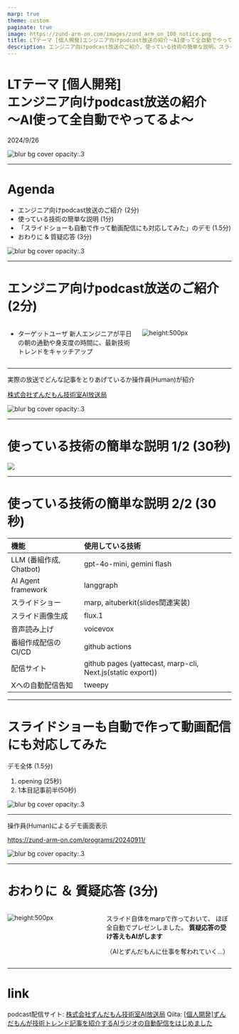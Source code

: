 ```yaml
---
marp: true
theme: custom
paginate: true
image: https://zund-arm-on.com/images/zund_arm_on_100_notice.png
title: LTテーマ [個人開発]エンジニア向けpodcast放送の紹介～AI使って全自動でやってるよ～
description: エンジニア向けpodcast放送のご紹介。使っている技術の簡単な説明。スライドショーデモ。
---
```


<!-- _class: title -->

<h1>
LTテーマ [個人開発]<br/>
エンジニア向けpodcast放送の紹介<br/>
～AI使って全自動でやってるよ～
</h1>

2024/9/26

![blur bg cover opacity:.3](/slides/LT_podcast/images/4.jpg)

---

# Agenda

- エンジニア向けpodcast放送のご紹介 (2分)
- 使っている技術の簡単な説明 (1分)
- 「スライドショーも自動で作って動画配信にも対応してみた」のデモ
 (1.5分)
- おわりに & 質疑応答 (3分)

![blur bg cover opacity:.3](/slides/LT_podcast/images/1.jpg)

---

# エンジニア向けpodcast放送のご紹介 (2分)

<div class="columns">

<div style="flex: 7;">

- ターゲットユーザ
新人エンジニアが平日の朝の通勤や身支度の時間に、最新技術トレンドをキャッチアップ
</div>

<div style="flex: 5;">

![height:500px](/slides/LT_podcast/images/2.jpg)

</div>

</div>

---

実際の放送でどんな記事をとりあげているか操作員(Human)が紹介

<a href="https://zund-arm-on.com/" target="_blank">株式会社ずんだもん技術室AI放送局</a>

![blur bg cover opacity:.3](/slides/LT_podcast/images/5.jpg)

---

# 使っている技術の簡単な説明 1/2 (30秒)

![](/slides/LT_podcast/images/zundarmon_podcast_system_diagram_20240919.drawio.png)

---

# 使っている技術の簡単な説明 2/2 (30秒)

| 機能　             | 使用している技術   |
|:-------------------|:------------|
| LLM (番組作成, Chatbot)  | gpt-4o-mini, gemini flash            |
| AI Agent framework | langgraph            |
| スライドショー | marp, aituberkit(slides関連実装)   |
| スライド画像生成 | flux.1            |
| 音声読み上げ | voicevox |
| 番組作成配信のCI/CD | github actions            |
| 配信サイト | github pages (yattecast, marp-cli, Next.js(static export))     |
| Xへの自動配信告知 | tweepy            |

---

# スライドショーも自動で作って動画配信にも対応してみた

デモ全体 (1.5分)
1. opening (25秒)
1. 1本目記事前半(50秒)

![blur bg cover opacity:.3](/slides/LT_podcast/images/6.jpg)

---

操作員(Human)によるデモ画面表示

<a href="https://zund-arm-on.com/programs/20240911/ " target="_blank">https://zund-arm-on.com/programs/20240911/</a>

![blur bg cover opacity:.3](/slides/LT_podcast/images/7.jpg)

---

<!-- _class: end -->

# おわりに ＆ 質疑応答 (3分)

<div class="columns">

<div style="flex: 5;">

![height:500px](/slides/LT_podcast/images/8.jpg)

</div>

<div style="flex: 7;">

スライド自体をmarpで作っておいて、
ほぼ全自動でプレゼンしました。
**質疑応答の受け答えもAIがします**

（AIとずんだもんに仕事を奪われていく…）

</div>

</div>

---

<!-- _class: end -->

# link

podcast配信サイト: [株式会社ずんだもん技術室AI放送局](https://zund-arm-on.com/)
Qiita: [\[個人開発\]ずんだもんが技術トレンド記事を紹介するAIラジオの自動配信をはじめました](https://qiita.com/takaaki_inada/items/ae457a2c4fbcecf9eade) 
